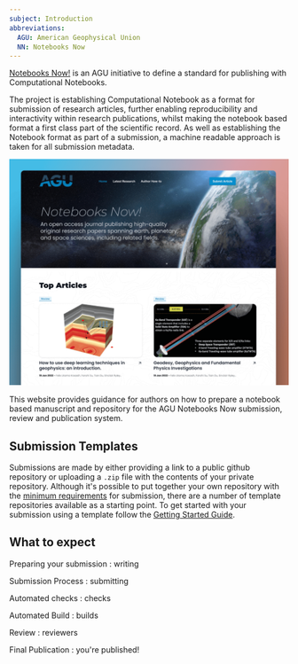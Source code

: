 ```yaml
---
subject: Introduction
abbreviations:
  AGU: American Geophysical Union
  NN: Notebooks Now
---
```


[Notebooks Now!](https://data.agu.org/notebooks-now/) is an AGU initiative to define a standard for publishing with Computational Notebooks.

The project is establishing Computational Notebook as a format for submission of research articles, further enabling reproducibility and interactivity within research publications, whilst making the notebook based format a first class part of the scientific record. As well as establishing the Notebook format as part of a submission, a machine readable approach is taken for all submission metadata.

![](notebooks-now-listing-top.png)

This website provides guidance for authors on how to prepare a notebook based manuscript and repository for the AGU Notebooks Now submission, review and publication system.

## Submission Templates

Submissions are made by either providing a link to a public github repository or uploading a `.zip` file with the contents of your private repository. Although it's possible to put together your own repository with the [minimum requirements]() for submission, there are a number of template repositories available as a starting point. To get started with your submission using a template follow the [Getting Started Guide](/start).

## What to expect

Preparing your submission
: writing

Submission Process
: submitting

Automated checks
: checks

Automated Build
: builds

Review
: reviewers

Final Publication
: you're published!
